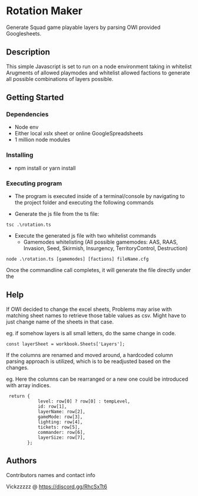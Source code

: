 # Rotation Maker

Generate Squad game playable layers by parsing OWI provided Googlesheets. 

## Description

This simple Javascript is set to run on a node environment taking in whitelist Arugments of allowed playmodes and whitelist allowed factions to generate all possible combinations of layers possible.

## Getting Started

### Dependencies

* Node env
* Either local xslx sheet or online GoogleSpreadsheets
* 1 million node modules

### Installing

* npm install or yarn install

### Executing program

* The program is executed inside of a terminal/console by navigating to the project folder and executing the following commands

* Generate the js file from the ts file: 
```
tsc .\rotation.ts
```

* Execute the generated js file with two whitelist commands
    * Gamemodes whitelisting (All possible gamemodes: AAS, RAAS, Invasion, Seed, Skirmish, Insurgency, TerritoryControl, Destruction)
```
node .\rotation.ts [gamemodes] [factions] fileName.cfg
```

Once the commandline call completes, it will generate the file directly under the 

## Help

If OWI decided to change the excel sheets, Problems may arise with matching sheet names to retrieve those table values as csv. Might have to just change name of the sheets in that case. 

eg. if somehow layers is all small letters, do the same change in code. 
```
const layerSheet = workbook.Sheets['Layers'];
```

If the columns are renamed and moved around, a hardcoded column parsing approach is utilized, which is to be readjusted based on the changes. 

eg.  Here the columns can be rearranged or a new one could be introduced with array indices. 
```
 return {
            level: row[0] ? row[0] : tempLevel,
            id: row[1],
            layerName: row[2],
            gameMode: row[3],
            lighting: row[4],
            tickets: row[5],
            commander: row[6],
            layerSize: row[7],
        };
```


## Authors

Contributors names and contact info

Vickzzzzz @ https://discord.gg/RhcSxTt6
